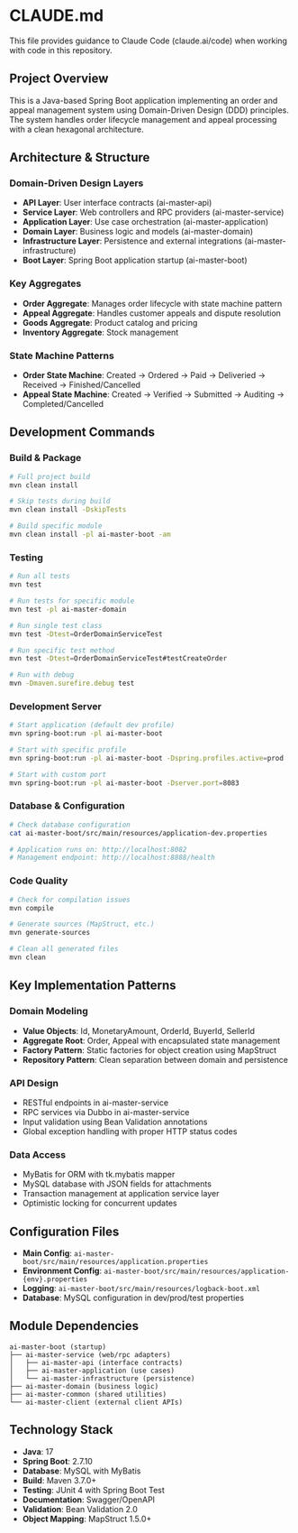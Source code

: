 # CLAUDE.md

This file provides guidance to Claude Code (claude.ai/code) when working with code in this repository.

## Project Overview

This is a Java-based Spring Boot application implementing an order and appeal management system using Domain-Driven Design (DDD) principles. The system handles order lifecycle management and appeal processing with a clean hexagonal architecture.

## Architecture & Structure

### Domain-Driven Design Layers
- **API Layer**: User interface contracts (ai-master-api)
- **Service Layer**: Web controllers and RPC providers (ai-master-service)
- **Application Layer**: Use case orchestration (ai-master-application)
- **Domain Layer**: Business logic and models (ai-master-domain)
- **Infrastructure Layer**: Persistence and external integrations (ai-master-infrastructure)
- **Boot Layer**: Spring Boot application startup (ai-master-boot)

### Key Aggregates
- **Order Aggregate**: Manages order lifecycle with state machine pattern
- **Appeal Aggregate**: Handles customer appeals and dispute resolution
- **Goods Aggregate**: Product catalog and pricing
- **Inventory Aggregate**: Stock management

### State Machine Patterns
- **Order State Machine**: Created → Ordered → Paid → Deliveried → Received → Finished/Cancelled
- **Appeal State Machine**: Created → Verified → Submitted → Auditing → Completed/Cancelled

## Development Commands

### Build & Package
```bash
# Full project build
mvn clean install

# Skip tests during build
mvn clean install -DskipTests

# Build specific module
mvn clean install -pl ai-master-boot -am
```

### Testing
```bash
# Run all tests
mvn test

# Run tests for specific module
mvn test -pl ai-master-domain

# Run single test class
mvn test -Dtest=OrderDomainServiceTest

# Run specific test method
mvn test -Dtest=OrderDomainServiceTest#testCreateOrder

# Run with debug
mvn -Dmaven.surefire.debug test
```

### Development Server
```bash
# Start application (default dev profile)
mvn spring-boot:run -pl ai-master-boot

# Start with specific profile
mvn spring-boot:run -pl ai-master-boot -Dspring.profiles.active=prod

# Start with custom port
mvn spring-boot:run -pl ai-master-boot -Dserver.port=8083
```

### Database & Configuration
```bash
# Check database configuration
cat ai-master-boot/src/main/resources/application-dev.properties

# Application runs on: http://localhost:8082
# Management endpoint: http://localhost:8888/health
```

### Code Quality
```bash
# Check for compilation issues
mvn compile

# Generate sources (MapStruct, etc.)
mvn generate-sources

# Clean all generated files
mvn clean
```

## Key Implementation Patterns

### Domain Modeling
- **Value Objects**: Id, MonetaryAmount, OrderId, BuyerId, SellerId
- **Aggregate Root**: Order, Appeal with encapsulated state management
- **Factory Pattern**: Static factories for object creation using MapStruct
- **Repository Pattern**: Clean separation between domain and persistence

### API Design
- RESTful endpoints in ai-master-service
- RPC services via Dubbo in ai-master-service
- Input validation using Bean Validation annotations
- Global exception handling with proper HTTP status codes

### Data Access
- MyBatis for ORM with tk.mybatis mapper
- MySQL database with JSON fields for attachments
- Transaction management at application service layer
- Optimistic locking for concurrent updates

## Configuration Files
- **Main Config**: `ai-master-boot/src/main/resources/application.properties`
- **Environment Config**: `ai-master-boot/src/main/resources/application-{env}.properties`
- **Logging**: `ai-master-boot/src/main/resources/logback-boot.xml`
- **Database**: MySQL configuration in dev/prod/test properties

## Module Dependencies
```
ai-master-boot (startup)
├── ai-master-service (web/rpc adapters)
│   ├── ai-master-api (interface contracts)
│   ├── ai-master-application (use cases)
│   └── ai-master-infrastructure (persistence)
├── ai-master-domain (business logic)
├── ai-master-common (shared utilities)
└── ai-master-client (external client APIs)
```

## Technology Stack
- **Java**: 17
- **Spring Boot**: 2.7.10
- **Database**: MySQL with MyBatis
- **Build**: Maven 3.7.0+
- **Testing**: JUnit 4 with Spring Boot Test
- **Documentation**: Swagger/OpenAPI
- **Validation**: Bean Validation 2.0
- **Object Mapping**: MapStruct 1.5.0+